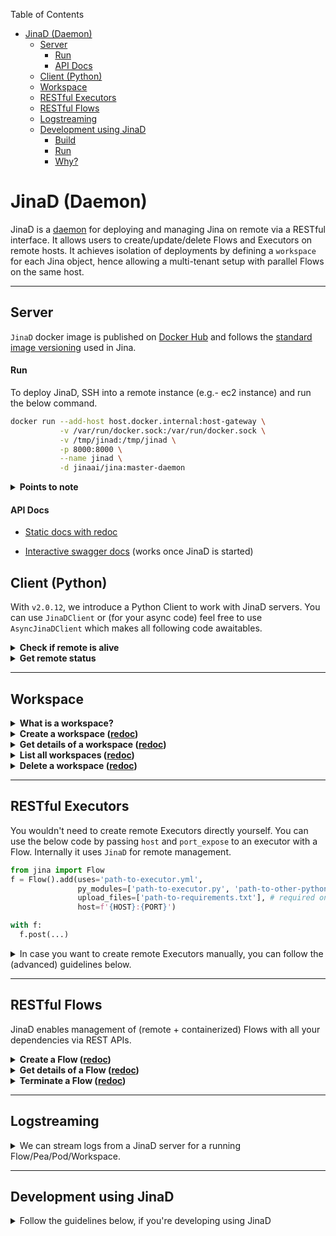 <!-- START doctoc generated TOC please keep comment here to allow auto update -->
<!-- DON'T EDIT THIS SECTION, INSTEAD RE-RUN doctoc TO UPDATE -->
Table of Contents

- [JinaD (Daemon)](#jinad-daemon)
  - [Server](#server)
      - [Run](#run)
      - [API Docs](#api-docs)
  - [Client (Python)](#client-python)
  - [Workspace](#workspace)
  - [RESTful Executors](#restful-executors)
  - [RESTful Flows](#restful-flows)
  - [Logstreaming](#logstreaming)
  - [Development using JinaD](#development-using-jinad)
      - [Build](#build)
      - [Run](#run-1)
      - [Why?](#why)

<!-- END doctoc generated TOC please keep comment here to allow auto update -->

# JinaD (Daemon)

JinaD is a [daemon](https://en.wikipedia.org/wiki/Daemon_(computing)) for deploying and managing Jina on remote via a RESTful interface. It allows users to create/update/delete Flows and Executors on remote hosts. It achieves isolation of deployments by defining a `workspace` for each Jina object, hence allowing a multi-tenant setup with parallel Flows on the same host.

------

## Server

`JinaD` docker image is published on [Docker Hub](https://hub.docker.com/r/jinaai/jina/tags?page=1&ordering=last_updated&name=-daemon) and follows the [standard image versioning](https://github.com/jina-ai/jina/blob/master/RELEASE.md#docker-image-versioning) used in Jina.

#### Run

To deploy JinaD, SSH into a remote instance (e.g.- ec2 instance) and run the below command.

```bash
docker run --add-host host.docker.internal:host-gateway \
           -v /var/run/docker.sock:/var/run/docker.sock \
           -v /tmp/jinad:/tmp/jinad \
           -p 8000:8000 \
           --name jinad \
           -d jinaai/jina:master-daemon
```

<details>
<summary><strong>Points to note</strong></summary>

- You can change the port via the `-p` argument. Following code assumes that `HOST` is the public IP of the above instance and `PORT` is as passed in the docker run cpmmand.

- `JinaD` should always be deployed as a docker container. Simply starting the server using `jinad` command would not work.

</details>

#### API Docs

- [Static docs with redoc](https://api.jina.ai/daemon/)

- [Interactive swagger docs](http://localhost:8000/docs) (works once JinaD is started)

## Client (Python)

With `v2.0.12`, we introduce a Python Client to work with JinaD servers. You can use `JinaDClient` or (for your async code) feel free to use `AsyncJinaDClient` which makes all following code awaitables.

<details>
<summary><strong>Check if remote is alive</strong></summary>

<!-- #### Connect from local -->

```python
from daemon.clients import JinaDClient
client = JinaDClient(host=HOST, port=PORT)
assert client.alive

# OR,
from daemon.clients import AsyncJinaDClient
client = AsyncJinaDClient(host=HOST, port=PORT)
assert await client.alive
```

</details>

<details>
<summary><strong>Get remote status</strong></summary>

```python
from daemon.clients import JinaDClient
client = JinaDClient(host=HOST, port=PORT)
client.status
```

<details>
<summary>Example response</summary>

```text
{
  'jina' {
    'jina': '2.0.11',
    ...
  },
  'envs': {
    ...
  },
  'workspaces': {
    ...
  },
  'peas': {
    ...
  },
  'pods': {
    ...
  }
  'flows': {
    ...
  }
}
```

</details>
</details>

------

## Workspace

<details>
<summary><strong>What is a workspace?</strong></summary>

Workspace is the entrypoint for all objects in JinaD. It primarily represents 3 things.

1. **Docker Image**

    All objects created by JinaD are containerized. Workspace is responsible for building the base image. You can customize each image with the help of a `.jinad` file and a `requirements.txt` file.

2. **Docker Network**

    Workspace is also responsible for managing a private `bridge` network for all child containers. This provides network isolation from other workspaces, while allowing all containers inside the same workspace to communicate.

3. **Local work directory**

    All the files used to manage a Jina object or created by a Jina object are stored here. This directory is exposed to all child containers. These can be:
     - config files (e.g.- Flow/Executor YAML, Python modules etc),
     - data written by your Executor
     - logs (created by `fluentd`)
     - `.jinad` file
     - `requirements.txt` file

4. **Special files**

   - `.jinad` is an optional file defining how the base image is built. Following arguments are supported.

     ```ini
     build = default                 ; NOTE: devel/default, (gpu: to be added).
     python = 3.7                    ; NOTE: 3.7, 3.8, 3.9 allowed.
     jina = 2.0.rc7                  ; NOTE: to be added.
     ports = 45678                   ; NOTE: comma separated ports to be mapped.
     run = "python app.py 45678"     ; NOTE: command to start a Jina project on remote.
     ```

     You can also deploy an end-to-end Jina project on remote using the following steps.
     - Include a `.jinad` file with `run` set to your default entrypoint (e.g. - `python app.py`)
     - Upload all your files including `.jinad` during workspace creation.
     - This will deploy a custom container with your project

   - `requirements.txt` defines all python packages to be installed using `pip` in the base image.

     ```text
     annoy
     torch>=1.8.0
     tensorflow
     ```

</details>

<details>
<summary><strong>Create a workspace (<a href="https://api.jina.ai/daemon/#operation/_create_workspaces_post">redoc</a>)</strong></summary>

Create a directory (say `awesome_project`) on local which has all your files (`yaml`, `py_modules`, `requirements.txt`, `.jinad` etc.)

```python
from daemon.clients import JinaDClient
client = JinaDClient(host=HOST, port=PORT)
my_workspace_id = client.workspaces.create(paths=['path_to_awesome_project'])
```

<details>
<summary>Example response</summary>

  ```text

     JinaDClient@16018[I]:uploading 3 file(s): flow.yml, requirements.txt, .jinad
  🌏 36f9d7f70145 DaemonWorker1 INFO  ---> 70578df55b1c
  🌏 36f9d7f70145 DaemonWorker1 INFO Step 4/7 : ARG PIP_REQUIREMENTS
  🌏 36f9d7f70145 DaemonWorker1 INFO  ---> Running in e1588f87b32c
  🌏 36f9d7f70145 DaemonWorker1 INFO Removing intermediate container e1588f87b32c
  🌏 36f9d7f70145 DaemonWorker1 INFO  ---> 9f715ea59f8a
  🌏 36f9d7f70145 DaemonWorker1 INFO Step 5/7 : RUN if [ -n "$PIP_REQUIREMENTS" ]; then         echo "Installing
  ${PIP_REQUIREMENTS}";         for package in ${PIP_REQUIREMENTS}; do             pip install "${package}";         done;     fi
  🌏 36f9d7f70145 DaemonWorker1 INFO  ---> Running in e9018896b366
  🌏 36f9d7f70145 DaemonWorker1 INFO Installing tinydb sklearn
  🌏 36f9d7f70145 DaemonWorker1 INFO Collecting tinydb
  🌏 36f9d7f70145 DaemonWorker1 INFO   Downloading tinydb-4.5.1-py3-none-any.whl (23 kB)
  🌏 36f9d7f70145 DaemonWorker1 INFO Requirement already satisfied: typing-extensions<4.0.0,>=3.10.0 in
  /usr/local/lib/python3.7/site-packages (from tinydb) (3.10.0.0)
  🌏 36f9d7f70145 DaemonWorker1 INFO Installing collected packages: tinydb
  🌏 36f9d7f70145 DaemonWorker1 INFO Successfully installed tinydb-4.5.1
  🌏 36f9d7f70145 DaemonWorker1 WARNING WARNING: Running pip as the 'root' user can result in broken permissions and conflicting
  behaviour with the system package manager. It is recommended to use a virtual environment instead:
  https://pip.pypa.io/warnings/venv
  🌏 36f9d7f70145 DaemonWorker1 INFO Collecting sklearn
  🌏 36f9d7f70145 DaemonWorker1 INFO   Downloading sklearn-0.0.tar.gz (1.1 kB)
  🌏 36f9d7f70145 DaemonWorker1 INFO Collecting scikit-learn
  🌏 36f9d7f70145 DaemonWorker1 INFO   Downloading scikit_learn-0.24.2-cp37-cp37m-manylinux2010_x86_64.whl (22.3 MB)
  🌏 36f9d7f70145 DaemonWorker1 INFO Collecting joblib>=0.11
  🌏 36f9d7f70145 DaemonWorker1 INFO   Downloading joblib-1.0.1-py3-none-any.whl (303 kB)
  🌏 36f9d7f70145 DaemonWorker1 INFO Requirement already satisfied: numpy>=1.13.3 in /usr/local/lib/python3.7/site-packages (from
  scikit-learn->sklearn) (1.21.1)
  🌏 36f9d7f70145 DaemonWorker1 INFO Collecting scipy>=0.19.1
  🌏 36f9d7f70145 DaemonWorker1 INFO   Downloading scipy-1.7.0-cp37-cp37m-manylinux_2_5_x86_64.manylinux1_x86_64.whl (28.5 MB)
  🌏 36f9d7f70145 DaemonWorker1 INFO Collecting threadpoolctl>=2.0.0
  🌏 36f9d7f70145 DaemonWorker1 INFO   Downloading threadpoolctl-2.2.0-py3-none-any.whl (12 kB)
  🌏 36f9d7f70145 DaemonWorker1 INFO Building wheels for collected packages: sklearn
  🌏 36f9d7f70145 DaemonWorker1 INFO   Building wheel for sklearn (setup.py): started
  🌏 36f9d7f70145 DaemonWorker1 INFO   Building wheel for sklearn (setup.py): finished with status 'done'
  🌏 36f9d7f70145 DaemonWorker1 INFO   Created wheel for sklearn: filename=sklearn-0.0-py2.py3-none-any.whl size=1309 sha256=ac85019415e0eeebf468e2f71c43d8ff9b78131eaaccce89e34bb5ba8a2473ca
  🌏 36f9d7f70145 DaemonWorker1 INFO Successfully built sklearn
  🌏 36f9d7f70145 DaemonWorker1 INFO Installing collected packages: threadpoolctl, scipy, joblib, scikit-learn, sklearn
  🌏 36f9d7f70145 DaemonWorker1 INFO Successfully installed joblib-1.0.1 scikit-learn-0.24.2 scipy-1.7.0 sklearn-0.0 threadpoolctl-2.2.0
  🌏 36f9d7f70145 DaemonWorker1 WARNING WARNING: Running pip as the 'root' user can result in broken permissions and conflicting behaviour with the system package manager. It is recommended to
  use a virtual environment instead: https://pip.pypa.io/warnings/venv
  🌎  Workspace: Creating...    JinaDClient@16018[I]:jworkspace-480ec0d8-ea02-4adb-8e02-04cd27962863 created successfully
  ```

</details>
</details>

<details>
<summary><strong>Get details of a workspace (<a href="https://api.jina.ai/daemon/#operation/_list_workspaces__id__get">redoc</a>)</strong></summary>

```python
from daemon.clients import JinaDClient
client = JinaDClient(host=HOST, port=PORT)
client.workspaces.get(my_workspace_id)
```

<details>
<summary>Example response</summary>

```text
{
  'time_created': '2021-07-26T17:31:29.326049',
  'state': 'ACTIVE',
  'metadata': {
    'image_id': '97b0cb4860',
    'image_name': 'jworkspace:480ec0d8-ea02-4adb-8e02-04cd27962863',
    'network': '8dcd21b98a',
    'workdir': '/tmp/jinad/jworkspace-480ec0d8-ea02-4adb-8e02-04cd27962863',
    'container_id': None,
    'managed_objects': []
  },
  'arguments': {
    'files': ['flow.yml', 'requirements.txt', '.jinad'],
    'jinad': {
      'build': 'default',
      'dockerfile': '/usr/local/lib/python3.7/site-packages/daemon/Dockerfiles/default.Dockerfile'
    },
    'requirements': 'tinydb sklearn'
  }
}
```

</details>
</details>

<details>
<summary><strong>List all workspaces (<a href="https://api.jina.ai/daemon/#operation/_get_items_workspaces_get">redoc</a>)</strong></summary>

```python
client.workspaces.list()
```

<details>
<summary>Example response</summary>

```text
{
  'jworkspace-2b017b8f-19af-4d78-9364-6404447d91ac': {
    ...
  },
  'jworkspace-8fec6449-2824-4913-9c06-3d0ec1314674': {
    ...
  },
  'jworkspace-41dbe23a-9ecd-4e84-8df2-8dd6295a55b4': {
    ...
  },
  'jworkspace-0cc90166-5ce2-4702-9d30-0ff8f3598a9f': {
    ...
  },
  'jworkspace-be53f490-549a-4335-831a-5fb13a1de754': {
    ...
  },
  'jworkspace-48319ab9-6c36-4e2d-b687-dd0ab498cb4f': {
    ...
  }
}
```

</details>
</details>

<details>
<summary><strong>Delete a workspace (<a href="https://api.jina.ai/daemon/#operation/_delete_workspaces__id__delete">redoc</a>)</strong></summary>

```python
assert client.workspaces.delete(id=workspace_id)
```

</details>

------

## RESTful Executors

You wouldn't need to create remote Executors directly yourself. You can use the below code by passing `host` and `port_expose` to an executor with a Flow. Internally it uses `JinaD` for remote management.

```python
from jina import Flow
f = Flow().add(uses='path-to-executor.yml',
               py_modules=['path-to-executor.py', 'path-to-other-python-files.py'],
               upload_files=['path-to-requirements.txt'], # required only if additional pip packages are to be installed
               host=f'{HOST}:{PORT}')

with f:
  f.post(...)

```

<details>
<summary>In case you want to create remote Executors manually, you can follow the (advanced) guidelines below.</summary>

<details>
<summary><strong>Get all accepted arguments (<a href="https://api.jina.ai/daemon/#operation/_fetch_pea_params_peas_arguments_get">redoc</a>)</strong></summary>

```python
# Learn about payload
from daemon.clients import JinaDClient
client = JinaDClient(host=HOST, port=PORT)

# Get arguments accepted by Peas
client.peas.arguments()

# Get arguments accepted by Pods
client.pods.arguments()
```

<details>
<summary>Example response</summary>

```text
{
    "name": {
        "title": "Name",
        "description": "\nThe name of this object.\n\nThis will be used in the following places:\n- how you refer to this object in Python/YAML/CLI\n- visualization\n- log message header\n- ...\n\nWhen not given, then the default naming strategy will apply.\n                    ",
        "type": "string"
    },
    ...
}
```

</details>
</details>

<details>
<summary><strong>Create a Pea/Pod (<a href="https://api.jina.ai/daemon/#operation/_create_peas_post">redoc</a>)</strong></summary>

```python
# To create a Pea
client.peas.create(workspace_id=workspace_id, payload=payload)
#'jpea-5493e6b1-a5c6-45e9-95e2-54b00e4e77b4'

# To create a Pod
client.pods.create(workspace_id=workspace_id, payload=payload)
# jpod-44f8aeac-726e-4381-b5ff-9ae01e217b6d
```

</details>

<details>
<summary><strong>Get details of a Pea/Pod (<a href="https://api.jina.ai/daemon/#operation/_status_peas__id__get">redoc</a>)</strong></summary>

```python
# Pea
client.peas.get(pea_id)

# Pod
client.pods.get(pod_id)
```

<details>
<summary>Example response</summary>

```text
{
  'time_created': '2021-07-27T05:53:36.512694',
  'metadata': {
    'container_id': '6041041351',
    'container_name': 'jpea-6b94b5f2-828c-49a8-98e8-cb4cac2b5807',
    'image_id': '28bd40a87e',
    'network': '73a9b7ce2f',
    'ports': {
      '49591/tcp': 49591,
      '59647/tcp': 59647,
      '56237/tcp': 56237,
      '37389/tcp': 37389
    },
    'uri': 'http://host.docker.internal:37389'
  },
  'arguments': {
    'object': {
      'time_created': '2021-07-27T05:53:36.502625',
      'arguments': {
        'name': 'my_pea',
        ...
      }
    },
    'command': '--port-expose 37389 --mode pea --workspace-id 4df83da5-e227-4ecd-baac-3a54cdf7a22a'
  },
  'workspace_id': 'jworkspace-4df83da5-e227-4ecd-baac-3a54cdf7a22a'
}
```

</details>
</details>

<details>
<summary><strong>Terminate a Pea/Pod (<a href="https://api.jina.ai/daemon/#operation/_delete_peas__id__delete">redoc</a>)</strong></summary>

```python
# Pea
assert client.peas.delete(pea_id)

# Pod
assert client.pods.delete(pod_id)
```

</details>
</details>

------

## RESTful Flows

JinaD enables management of (remote + containerized) Flows with all your dependencies via REST APIs.

<details>
<summary><strong>Create a Flow (<a href="https://api.jina.ai/daemon/#operation/_create_flows_post">redoc</a>)</strong></summary>

This creates a new container using the base image, connects it to the network defined by `workspace_id` and starts a Flow inside the container. Only the ports needed for external communication are mapped to local. Make sure you've added all your config files while creating the workspace in the previous step.

```python
from daemon.clients import JinaDClient
client = JinaDClient(host=HOST, port=PORT)
client.flows.create(workspace_id=workspace_id, filename='my_awesome_flow.yml')
# jflow-a71cc28f-a5db-4cc0-bb9e-bb7797172cc9
```

</details>

<details>
<summary><strong>Get details of a Flow (<a href="https://api.jina.ai/daemon/#operation/_status_flows__id__get">redoc</a>)</strong></summary>

```python
client.flows.get(flow_id)
```

<details>
<summary>Example response</summary>

```text
{
  'time_created': '2021-07-27T05:12:06.646809',
  'metadata': {
    'container_id': '8770817435',
    'container_name': 'jflow-a71cc28f-a5db-4cc0-bb9e-bb7797172cc9',
    'image_id': '28bd40a87e',
    'network': '6363b4a5b8',
    'ports': {
      '23456/tcp': 23456,
      '51567/tcp': 51567
    },
    'uri': 'http://host.docker.internal:51567'
  },
  'arguments': {
    'object': {
      'time_created': '2021-07-27T05:12:06.640236',
      'arguments': {
        'port_expose': 23456,
        'name': None,
        'workspace': './',
        'log_config': '/usr/local/lib/python3.7/site-packages/jina/resources/logging.default.yml',
        'quiet': False,
        'quiet_error': False,
        'workspace_id': '9db7a919-dfa5-420c-834e-ab940a40cbf2',
        'uses': None,
        'env': None,
        'inspect': 2
      },
      'yaml_source': "jtype: Flow\nversion: '1.0'\nwith:\n  protocol: http\n  port_expose: 23456\nexecutors:\n  - name: executor_ex\n"
    },
    'command': '--port-expose 51567 --mode flow --workspace-id 4d0a0db5-2cb8-4e8f-8183-966681c1c863'
  },
  'workspace_id': 'jworkspace-4d0a0db5-2cb8-4e8f-8183-966681c1c863'
}
```

</details>
</details>

<details>
<summary><strong>Terminate a Flow (<a href="https://api.jina.ai/daemon/#operation/_delete_flows__id__delete">redoc</a>)</strong></summary>

```python
assert client.flows.delete(flow_id)
```

</details>

------

## Logstreaming

<details>
<summary>We can stream logs from a JinaD server for a running Flow/Pea/Pod/Workspace.</summary>

Unlike other modules, this needs to be awaited.

```python
from daemon.clients import AsyncJinaDClient
client = AsyncJinaDClient(host=HOST, port=PORT)
await client.logs(id=my_workspace_id)
```

<details>
<summary>Example response</summary>

```text
🌏 2358d9ab978a DaemonWorker8 INFO Step 1/5 : ARG LOCALTAG=test
🌏 2358d9ab978a DaemonWorker8 INFO Step 2/5 : FROM jinaai/jina:$LOCALTAG-daemon
🌏 2358d9ab978a DaemonWorker8 INFO  ---> c7d3770bb8bf
🌏 2358d9ab978a DaemonWorker8 INFO Step 3/5 : ARG PIP_REQUIREMENTS
🌏 2358d9ab978a DaemonWorker8 INFO  ---> Using cache
🌏 2358d9ab978a DaemonWorker8 INFO  ---> fef3bbb778c9
🌏 2358d9ab978a DaemonWorker8 INFO Step 4/5 : RUN if [ -n "$PIP_REQUIREMENTS" ]; then         echo "Installing ${PIP_REQUIREMENTS}";         for package in ${PIP_REQUIREMENTS}; do             pip install "${package}";         done;     fi
🌏 2358d9ab978a DaemonWorker8 INFO  ---> Using cache
🌏 2358d9ab978a DaemonWorker8 INFO  ---> 30ad9229b620
🌏 2358d9ab978a DaemonWorker8 INFO Step 5/5 : WORKDIR /workspace
🌏 2358d9ab978a DaemonWorker8 INFO  ---> Using cache
🌏 2358d9ab978a DaemonWorker8 INFO  ---> ee1abbf16f0e
🌏 2358d9ab978a DaemonWorker8 INFO Successfully built ee1abbf16f0e
🌏 2358d9ab978a DaemonWorker8 INFO Successfully tagged jworkspace:13305e16-aa7b-4f58-b0e9-1f420eb8be8b
🌏 2358d9ab978a DaemonWorker8 Level SUCCESS workspace jworkspace-13305e16-aa7b-4f58-b0e9-1f420eb8be8b is updated
```

</details>
</details>

------

## Development using JinaD

<details>
<summary>Follow the guidelines below, if you're developing using JinaD </summary>

#### Build

```bash
docker build -f Dockerfiles/debianx.Dockerfile --build-arg PIP_TAG=daemon -t jinaai/jina:test-daemon .
```

#### Run

```bash
docker run --add-host host.docker.internal:host-gateway \
           --name jinad \
           -e JINA_DAEMON_BUILD=DEVEL \
           -e JINA_LOG_LEVEL=DEBUG \
           -v /var/run/docker.sock:/var/run/docker.sock \
           -v /tmp/jinad:/tmp/jinad \
           -p 8000:8000 \
           -d jinaai/jina:test-daemon
```

#### Why?

- `jinaai/jina:test-daemon` ?

  All images created by JinaD during local tests use image with this name (hard-coded).

- `--env JINA_DAEMON_BUILD=DEVEL` ?

  This makes sure default build for JinaD is `DEVEL`. This must be passed during development, CICD etc

- `--add-host` ?

  `DOCKERHOST = 'host.docker.internal'`

  JinaD itself always runs inside a container and creates all images/networks/containers on localhost. `DOCKERHOST` allows JinaD to communicate with other child containers. Must for linux. Not needed for Mac/WSL

- `-v /var/run/docker.sock:/var/run/docker.sock` ?

  Allows JinaD to talk to DOCKERHOST

- `-v /tmp/jinad:/tmp/jinad` ?

  This is the default root workspace for JinaD. This gets mounted internally to all child containers. If we don't mount this while starting, `/tmp/jinad` local to JinaD would get mounted to child containers, which is not accessible by DOCKERHOST

</details>
